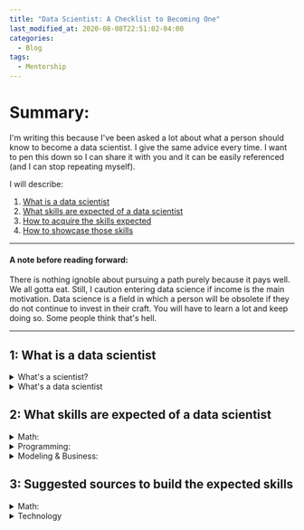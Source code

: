 ```yaml
---
title: "Data Scientist: A Checklist to Becoming One"
last_modified_at: 2020-08-08T22:51:02-04:00
categories:
  - Blog
tags:
  - Mentorship
---
```

# Summary:
I'm writing this because I've been asked a lot about what a person should know to become a data scientist. I give the same advice every time. I want to pen this down so I can share it with you and it can be easily referenced (and I can stop repeating myself).

I will describe:
1. [What is a data scientist](#what_ds)
2. [What skills are expected of a data scientist](#what_skills)
3. [How to acquire the skills expected](#acquire)
4. [How to showcase those skills](#demonstrate)
___

#### A note before reading forward:
There is nothing ignoble about pursuing a path purely because it pays well. We all gotta eat. Still, I caution entering data science if income is the main motivation. Data science is a field in which a person will be obsolete if they do not continue to invest in their craft. You will have to learn a lot and keep doing so. Some people think that's hell.
___

## <a id='what_ds'>1: What is a data scientist</a>
<details><summary>What's a scientist?</summary>

A person who applies the scientific method to evaluate problem
<center>*The Scientific Method*</center>
<img src='../assets/images/sci_meth.png'>
</details>

<details>
<summary>What's a data scientist</summary>

**There's no legitimate answer.**

If we take the idea that this person is a scientist and they focus on data, then we can conclude they apply the scientific method to problems that are data centric.
</details>

## <a id='what_skills'>2: What skills are expected of a data scientist</a>

<details>
<summary>Math:</summary>
A data scientist is expected to use quantitative methods to examine problems.

Most of the problems a data scientist works on deal with predicting an outcome. For example: is a customer likely to buy a product; is a message probably spam; is a transaction fraudulent; when will a jet engine component fail. We can't say with certainty if these events will occur, but we may be able to say with some level of confidence that an event is likely.

Knowing maths that deal with that concept, uncertainty, is expected.

</details>

<details>
<summary>Programming:</summary>

A data scientist is expected to move from theory to application with technology.

Different positions have different expectations around the level of programming skill. It's always a good idea to be better at something than to be worse at it, but you're going to have to figure out when you know enough to solve your problem. [Leetcode](www.leetcode.com) is a good place to test and strengthen your ability.

You should be able to: use functional programming, visualize data, query a database, use certain packages (e.g. Pandas, NumPy, SciKit-Learn), .

Being strong in programming and knowing how to use data science packages can compensate for a gap in math knowledge early on in your data science journey. Moving to production as fast as possible is valuable. If you're good at programming, you may not be solving problems the right way in terms of statistical theory, but you'll bring a product to the table fast that just need be tweaked. Data scientists that agonize over only the statistical methods make things no one can use that take forever; they bring nothing to the table.
___
**A caution (and rant):**

It's dangerous to maintain a math knowledge gap and be strong in software. You'll make a lot of products that are probably not good.

It's worthless to maintain a software gap and be strong in math. You'll be lapped by those who know even a little more in technology and never get to production. You're not paid to be smart, you're paid to get smart work completed. There's a difference.

Returns to investment in programming skills are immediate. Returns to investing in math skills are longer term, but seem to distinguish those at higher levels from those who are more junior.

I hear people with high levels of education, especially from those working in Academia, under-value the ability to program well. My favorite response to this from software engineers is "*keep not knowing how to program, we'll gladly take your paychecks*". Once an algorithm exists, it can be turned into a package that can be reused, limiting some level of math requirement. Software engineers can apply the package, and with a little math knowledge (or maybe not), implement it as well as anyone.

If the academic mentality is correct about the simplicity of learning programming, then do it as soon as you can because any job market competition that knows it will get the job over you. If it's not so simple (hint: it's simple to suck at), then, again, any job market competition that knows programming will get the job over you (ceteris paribus).

Most of what you'll need to do on the job will not require inventing a novel approach to solving a problem. If you have, you probably took a really long time to do something that a software package exists for that your colleagues will be unable to decode because you over-complicated it.

**LEARN TO PROGRAM!**

</details>

<details>
<summary>Modeling & Business:</summary>

A data scientist is expected to observe a business problem and evaluate a scientific approach to modeling a solution to it.

Developing this skill is a little ambiguous and takes some creativity. I suggest practicing case studies such as those on [Kaggle](www.kaggle.com) or working on your own problems.

Once you feel comfortable, bring those approaches into the office or wherever you work. Even if you don't feel comfortable, but can go from nothing to something in terms of data to predictive model, bring that into work. You don't have to wait for a data scientist title to start working as one. It's a pretty good way to get the title.

[I know a guy](link to Angel Diaz's LinkedIn and maybe the post about delivering pizzas) that used his data about his pizza delivery tips for a project. He went from delivering pizzas to being a data engineer

To get good at this, do it a lot. Put your head in the space to think of the problem in such a way that you can apply technology to data with your theory as often as possible.


</details>

## <a id='acquire'>3: Suggested sources to build the expected skills</a>
<details><summary>Math:</summary>

The best way I know to fill this gap is with a college education. If taking these classes in college is not an option, then here's some suggestions. Mileage may vary...

* [Khan Academy: Differential Calculus](https://www.khanacademy.org/math/calculus-1)
> Interpreting results of models involves an understanding of calculus. It also helps in conceiving aspects of the model for feature engineering (i.e. the first differential is the marginal change in the dependent variable from a unit change in the independent variable)

* [Khan Academy: Linear Algebra](https://www.khanacademy.org/math/linear-algebra)
> To find the parameters of a model, you want to solve the same equation (i.e. algorithm) a lot of times with different observations (i.e. data points); linear algebra allows you to do this. It's similar to algebra, but it generalizes more deeply (e.g. vectors instead of variables, matrices instead of lengthy equations, inverses instead of divisors, etc.)
>
> Understanding linear algebra well will be a major skill in your tool-belt when it comes to any facet of machine learning. You will come to see that nearly every algorithm is applied through linear algebra coupled with calculus.

* [Khan Academy: Statistics & Probability](https://www.khanacademy.org/math/statistics-probability)
> This is the part of maths that deals with uncertainty. If you have linear algebra and calculus down, you'll use those skills to perform statistical analysis and apply probability.
>
> For most of data science, you'll be minimizing an error of sorts (there are options). Focus on that.

</details>

<details>
<summary>Technology</summary>
* Software Engineering:

> - [Udemy: Learn Python Programming Masterclass](https://www.udemy.com/share/101WaiBUUec1lURHg=/) (*Frequently on sale*)

* Database Language:

> - [Udacity: SQL for Data Analysis](https://www.udacity.com/course/sql-for-data-analysis--ud198) (*Free*)

* Machine Learning:

> Foundations:
>> - [Coursera: Machine Learning](https://www.coursera.org/learn/machine-learning) (*Free to enroll, cost for assignment review and certificate*)



## <a id='demonstrate'>4: How to showcase those skills</a>
